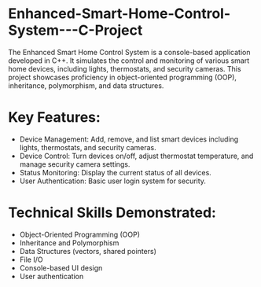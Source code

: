 # Enhanced-Smart-Home-Control-System---C-Project

The Enhanced Smart Home Control System is a console-based application developed in C++. It simulates the control and monitoring of various smart home devices, including lights, thermostats, and security cameras. This project showcases proficiency in object-oriented programming (OOP), inheritance, polymorphism, and data structures.
  
# Key Features:
  
  - Device Management: Add, remove, and list smart devices including lights, thermostats, and security cameras.
  - Device Control: Turn devices on/off, adjust thermostat temperature, and manage security camera settings.
  - Status Monitoring: Display the current status of all devices.
  - User Authentication: Basic user login system for security.
  
# Technical Skills Demonstrated:

  - Object-Oriented Programming (OOP)
  - Inheritance and Polymorphism
  - Data Structures (vectors, shared pointers)
  - File I/O
  - Console-based UI design
  - User authentication
